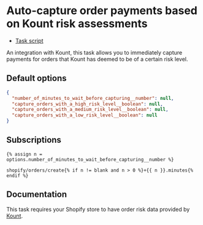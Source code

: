 # Auto-capture order payments based on Kount risk assessments

* [Task script](./script.liquid)

An integration with Kount, this task allows you to immediately capture payments for orders that Kount has deemed to be of a certain risk level.

## Default options

```json
{
  "number_of_minutes_to_wait_before_capturing__number": null,
  "capture_orders_with_a_high_risk_level__boolean": null,
  "capture_orders_with_a_medium_risk_level__boolean": null,
  "capture_orders_with_a_low_risk_level__boolean": null
}
```

## Subscriptions

```liquid
{% assign n = options.number_of_minutes_to_wait_before_capturing__number %}

shopify/orders/create{% if n != blank and n > 0 %}+{{ n }}.minutes{% endif %}
```

## Documentation

This task requires your Shopify store to have order risk data provided by [Kount](https://www.kount.com).